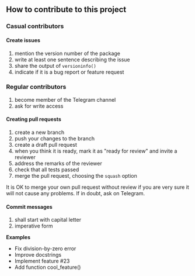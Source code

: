 ## How to contribute to this project

### Casual contributors

#### Create issues
1. mention the version number of the package
1. write at least one sentence describing the issue
1. share the output of `versioninfo()`
1. indicate if it is a bug report or feature request

### Regular contributors
1. become member of the Telegram channel
1. ask for write access

#### Creating pull requests
1. create a new branch
1. push your changes to the branch
1. create a draft pull request
1. when you think it is ready, mark it as "ready for review" and invite a reviewer
1. address the remarks of the reviewer
1. check that all tests passed
1. merge the pull request, choosing the `squash` option

It is OK to merge your own pull request without review if you are very sure it will not cause any problems. If in doubt, ask on Telegram.

#### Commit messages
1. shall start with capital letter
1. imperative form

**Examples**
- Fix division-by-zero error
- Improve docstrings
- Implement feature #23
- Add function cool_feature()